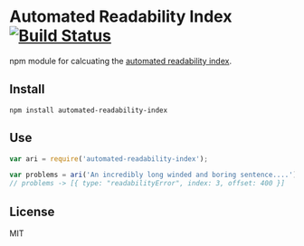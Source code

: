 # Automated Readability Index [![Build Status](https://travis-ci.org/duereg/automated-readability-index.svg?branch=master)](https://travis-ci.org/duereg/automated-readability-index)

npm module for calcuating the [automated readability index](http://en.wikipedia.org/wiki/Automated_Readability_Index).

## Install

```shell
npm install automated-readability-index
```

## Use

```javascript
var ari = require('automated-readability-index');

var problems = ari('An incredibly long winded and boring sentence....');
// problems -> [{ type: "readabilityError", index: 3, offset: 400 }]
```

## License
MIT
